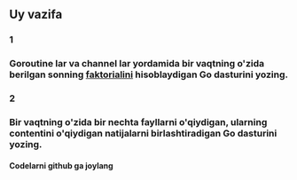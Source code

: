 ## Uy vazifa

### 1
### Goroutine lar  va channel lar yordamida bir vaqtning o'zida berilgan sonning [faktorialini](https://en.wikipedia.org/wiki/Factorial) hisoblaydigan Go dasturini yozing.

### 2
### Bir vaqtning o'zida bir nechta fayllarni o'qiydigan, ularning contentini o'qiydigan natijalarni birlashtiradigan Go dasturini yozing.

#### Codelarni github ga joylang






